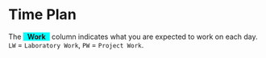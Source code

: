# Time Plan
The <span style="background-color: aqua; display: inline-block; padding: 0 8px; font-weight: bold;">Work</span> column indicates what you are expected to work on each day. `LW` = `Laboratory Work`, `PW` = `Project Work`.

<TimePlan
	:startDate='new Date(2020, 0, 13)'
	:columns='[
		{key: "l", name: "Lectures", color: "orange"},
		{key: "w", name: "Work", color: "aqua"},
		{key: "s", name: "Lab Sessions", color: "yellow"},
		{key: "i", name: "Important", color: "red"},
	]'
	:rows='[
		// 3
		{l: "Introduction, Activities", w: "LW, PW: Part 1", i: "Swedish students fix a group today!"},
		{w: "LW, PW: Part 1"},
		{w: "LW, PW: Part 1"},
		{w: "LW, PW: Part 1"},
		{l: "Android, Java & Kotlin", w: "LW, PW: Part 1"},
		{},
		{},
		// 4
		{l: "Layouts & Views, Jean-Charles Project Idea", w: "LW, PW: Part 1"},
		{w: "LW, PW: Part 2"},
		{w: "LW, PW: Part 2"},
		{w: "LW, PW: Part 2"},
		{l: "ListView, Menus", w: "LW, PW: Part 2"},
		{},
		{},
		// 5
		{l: "GUI by Filip Lundeholm, 15:00-18:00!", w: "LW, PW: Part 2"},
		{w: "PW: Part 3"},
		{w: "PW: Part 3"},
		{w: "PW: Part 3"},
		{l: "Fragments, Runtime configuration changes, Dialogs", w: "PW: Part 3"},
		{},
		{},
		// 6
		{l: "Asynchronous operations, Permissions, Local data storage", w: "PW: Part 4"},
		{w: "PW: Part 4"},
		{w: "PW: Part 4"},
		{w: "PW: Part 4"},
		{l: "Services, Notifications, Broadcast receivers", w: "PW: Part 4"},
		{i: "Re-exam period"},
		{i: "Re-exam period"},
		// 7
		{i: "Re-exam period"},
		{i: "Re-exam period"},
		{i: "Re-exam period"},
		{i: "Re-exam period"},
		{i: "Re-exam period"},
		{i: "Re-exam period"},
		{i: "Re-exam period"},
		// 8
		{l: "Bluetooth", w: "PW: Part 4"},
		{w: "PW: Part 4"},
		{w: "PW: Part 4"},
		{w: "PW: Part 4"},
		{w: "PW: Part 4"},
		{},
		{},
		// 9
		{l: "Scheduling, Sensors", i: "PW: Halfway Meeting", w: "PW: Part 4"},
		{i: "PW: Halfway Meeting", w: "PW: Part 4"},
		{i: "PW: Halfway Meeting", w: "PW: Part 4"},
		{i: "PW: Halfway Meeting", w: "PW: Part 4"},
		{i: "PW: Halfway Meeting", w: "PW: Part 4"},
		{},
		{},
		// 10
		{l: "Content Providers", i: "PW: Halfway Meeting", w: "PW: Part 4"},
		{i: "PW: Halfway Meeting", w: "PW: Part 4"},
		{i: "PW: Halfway Meeting", w: "PW: Part 4"},
		{i: "PW: Halfway Meeting", w: "PW: Part 4"},
		{i: "PW: Halfway Meeting", w: "PW: Part 4"},
		{},
		{},
		// 11
		{w: "PW: Part 4"},
		{w: "PW: Part 4"},
		{w: "PW: Part 4"},
		{w: "PW: Part 4"},
		{w: "PW: Part 4"},
		{i: "Exam period"},
		{i: "Exam period"},
		// 12
		{w: "PW: Presentations cancelled!", i: "Exam period"},
		{w: "PW: Presentations cancelled!", i: "Exam period"},
		{w: "PW: Presentations cancelled!", i: "Exam period"},
		{w: "PW: Presentations cancelled!", i: "Exam period"},
		{w: "PW: Presentations cancelled!, i: "Exam period"},
		{i: "Exam period"},
		{w: "PW: Part 6", i: "Exam period, Deadline submit PW for grading."},
	]'
/>
